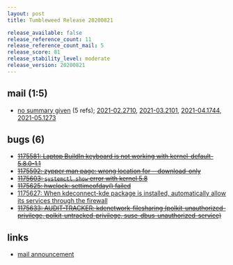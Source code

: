```yaml
---
layout: post
title: Tumbleweed Release 20200821

release_available: false
release_reference_count: 11
release_reference_count_mail: 5
release_score: 81
release_stability_level: moderate
release_version: 20200821
---
```


## mail (1:5)

- [no summary given](https://github.com/boombatower/tumbleweed-review/issues/10) (5 refs); [2021-02.2710](https://github.com/boombatower/tumbleweed-review/issues/10), [2021-03.2101](https://github.com/boombatower/tumbleweed-review/issues/10), [2021-04.1744](https://github.com/boombatower/tumbleweed-review/issues/10), [2021-05.1273](https://github.com/boombatower/tumbleweed-review/issues/10)

## bugs (6)

<!--more-->

- ~~[1175581: Laptop BuildIn keyboard is not working with kernel-default-5.8.0-1.1](https://bugzilla.opensuse.org/show_bug.cgi?id=1175581)~~
- ~~[1175592: zypper man page: wrong location for --download-only](https://bugzilla.opensuse.org/show_bug.cgi?id=1175592)~~
- ~~[1175603: `systemctl show` error with kernel 5.8](https://bugzilla.opensuse.org/show_bug.cgi?id=1175603)~~
- ~~[1175625: hwclock: settimeofday() failed](https://bugzilla.opensuse.org/show_bug.cgi?id=1175625)~~
- [1175627: When kdeconnect-kde package is installed, automatically allow its services through the firewall](https://bugzilla.opensuse.org/show_bug.cgi?id=1175627)
- ~~[1175633: AUDIT-TRACKER: kdenetwork-filesharing (polkit-unauthorized-privilege, polkit-untracked-privilege, suse-dbus-unauthorized-service)](https://bugzilla.opensuse.org/show_bug.cgi?id=1175633)~~



## links

- [mail announcement](https://github.com/boombatower/tumbleweed-review/issues/10)
